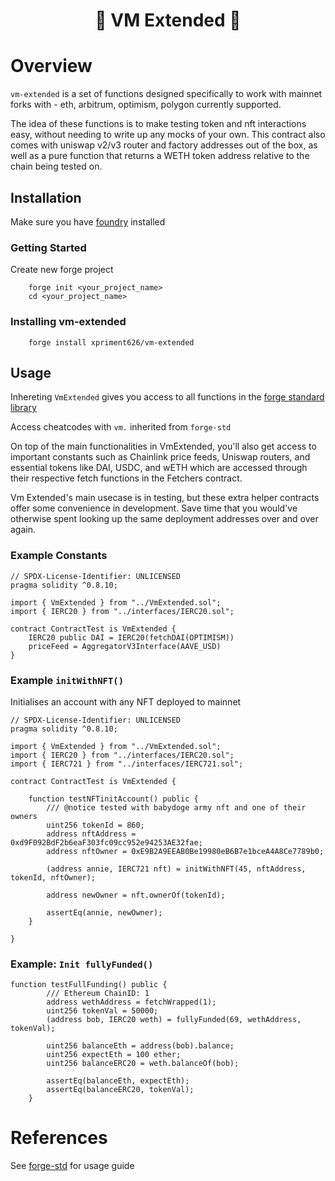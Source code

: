 <h1 align="center">🧪 VM Extended 🧪</h1>

# Overview

`vm-extended` is a set of functions designed specifically to work with mainnet forks with - eth, arbitrum, optimism, polygon currently supported.

The idea of these functions is to make testing token and nft interactions easy, without needing to write up any mocks of your own. This contract also comes with uniswap v2/v3 router and factory addresses out of the box, as well as a pure function that returns a WETH token address relative to the chain being tested on.

## Installation

Make sure you have [foundry](https://book.getfoundry.sh/getting-started/installation.html) installed

### Getting Started

Create new forge project

```shell
    forge init <your_project_name>
    cd <your_project_name>
```

### Installing vm-extended

```shell
    forge install xpriment626/vm-extended
```

## Usage

Inhereting `VmExtended` gives you access to all functions in the [forge standard library](https://github.com/foundry-rs/forge-std)

Access cheatcodes with `vm.` inherited from `forge-std`

On top of the main functionalities in VmExtended, you'll also get access to important constants such as Chainlink price feeds, Uniswap routers, and essential tokens like DAI, USDC, and wETH which are accessed through their respective fetch functions in the Fetchers contract.

Vm Extended's main usecase is in testing, but these extra helper contracts offer some convenience in development. Save time that you would've otherwise spent looking up the same deployment addresses over and over again.

### Example Constants

```solidity
// SPDX-License-Identifier: UNLICENSED
pragma solidity ^0.8.10;

import { VmExtended } from "../VmExtended.sol";
import { IERC20 } from "../interfaces/IERC20.sol";

contract ContractTest is VmExtended {
    IERC20 public DAI = IERC20(fetchDAI(OPTIMISM))
    priceFeed = AggregatorV3Interface(AAVE_USD)
}
```

### Example `initWithNFT()`

Initialises an account with any NFT deployed to mainnet

```solidity
// SPDX-License-Identifier: UNLICENSED
pragma solidity ^0.8.10;

import { VmExtended } from "../VmExtended.sol";
import { IERC20 } from "../interfaces/IERC20.sol";
import { IERC721 } from "../interfaces/IERC721.sol";

contract ContractTest is VmExtended {

    function testNFTinitAccount() public {
        /// @notice tested with babydoge army nft and one of their owners
        uint256 tokenId = 860;
        address nftAddress = 0xd9F092BdF2b6eaF303fc09cc952e94253AE32fae;
        address nftOwner = 0xE9B2A9EEAB0Be19980eB6B7e1bceA4A8Ce7789b0;

        (address annie, IERC721 nft) = initWithNFT(45, nftAddress, tokenId, nftOwner);

        address newOwner = nft.ownerOf(tokenId);

        assertEq(annie, newOwner);
    }

}
```

### Example: `Init fullyFunded()`

```solidity
function testFullFunding() public {
        /// Ethereum ChainID: 1
        address wethAddress = fetchWrapped(1);
        uint256 tokenVal = 50000;
        (address bob, IERC20 weth) = fullyFunded(69, wethAddress, tokenVal);

        uint256 balanceEth = address(bob).balance;
        uint256 expectEth = 100 ether;
        uint256 balanceERC20 = weth.balanceOf(bob);

        assertEq(balanceEth, expectEth);
        assertEq(balanceERC20, tokenVal);
    }
```

# References

See [forge-std](https://github.com/foundry-rs/forge-std) for usage guide
